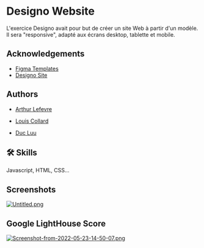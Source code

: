 
# Designo Website

L'exercice Designo avait pour but de créer un site Web à partir d'un modèle.
Il sera "responsive", adapté aux écrans desktop, tablette et mobile.


## Acknowledgements

 - [Figma Templates](https://www.figma.com/file/l95gv4piXhWCegSRZIXe3y/designo-becode?node-id=0%3A1)
 - [Designo Site](https://luuduc34.github.io/Designo/index.html)


## Authors

- [Arthur Lefevre](https://github.com/kingdragox99)

- [Louis Collard](https://github.com/louiscollard)

- [Duc Luu](https://github.com/luuduc34)


## 🛠 Skills
Javascript, HTML, CSS...


## Screenshots

[![Untitled.png](https://i.postimg.cc/Jzy8m0TM/Untitled.png)](https://postimg.cc/RWzyLS5D)

## Google LightHouse Score

[![Screenshot-from-2022-05-23-14-50-07.png](https://i.postimg.cc/9Xq300Zf/Screenshot-from-2022-05-23-14-50-07.png)](https://postimg.cc/5j1KkxPc)
